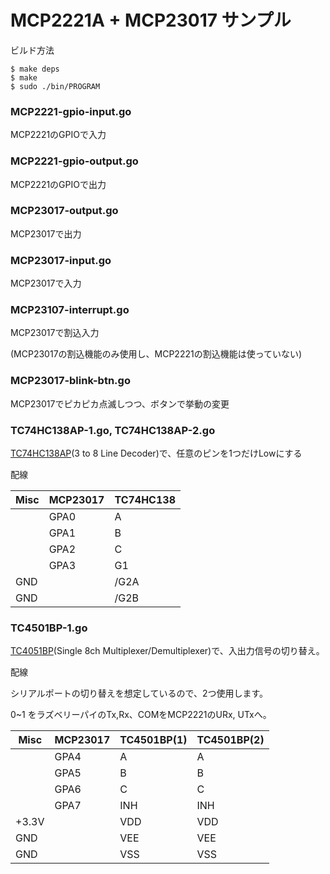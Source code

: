 # MCP2221A + MCP23017 サンプル

ビルド方法

	$ make deps
	$ make
	$ sudo ./bin/PROGRAM

### MCP2221-gpio-input.go

MCP2221のGPIOで入力

### MCP2221-gpio-output.go

MCP2221のGPIOで出力

### MCP23017-output.go

MCP23017で出力

### MCP23017-input.go

MCP23017で入力

### MCP23107-interrupt.go

MCP23017で割込入力

(MCP23017の割込機能のみ使用し、MCP2221の割込機能は使っていない)

### MCP23017-blink-btn.go

MCP23017でピカピカ点滅しつつ、ボタンで挙動の変更

### TC74HC138AP-1.go,  TC74HC138AP-2.go

[TC74HC138AP](https://toshiba.semicon-storage.com/jp/product/logic/cmos-logic/detail.TC74HC138AP.html)(3 to 8 Line Decoder)で、任意のピンを1つだけLowにする

配線

Misc | MCP23017 | TC74HC138
-----|----------|----------
     | GPA0     | A
     | GPA1     | B
     | GPA2     | C
     | GPA3     | G1
GND  |          | /G2A
GND  |          | /G2B

### TC4501BP-1.go

[TC4051BP](https://toshiba.semicon-storage.com/jp/product/logic/cmos-logic/detail.TC4051BP.html)(Single 8ch Multiplexer/Demultiplexer)で、入出力信号の切り替え。

配線

シリアルポートの切り替えを想定しているので、2つ使用します。

0~1 をラズベリーパイのTx,Rx、COMをMCP2221のURx, UTxへ。

Misc | MCP23017 | TC4501BP(1)| TC4501BP(2)
-----|----------|----------  |-----
     | GPA4     | A          | A
     | GPA5     | B          | B
     | GPA6     | C          | C
     | GPA7     | INH        | INH
+3.3V|          | VDD        | VDD
GND  |          | VEE        | VEE
GND  |          | VSS        | VSS


